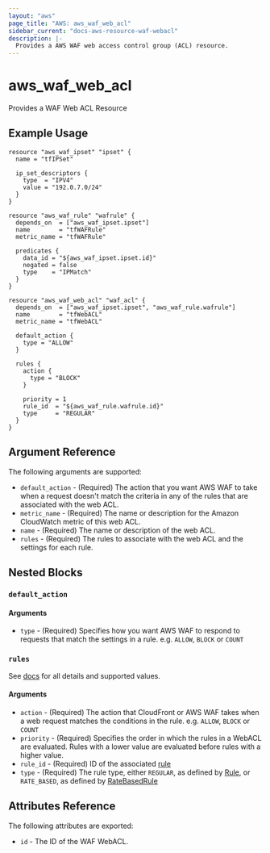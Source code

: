 ```yaml
---
layout: "aws"
page_title: "AWS: aws_waf_web_acl"
sidebar_current: "docs-aws-resource-waf-webacl"
description: |-
  Provides a AWS WAF web access control group (ACL) resource.
---
```


# aws\_waf\_web\_acl

Provides a WAF Web ACL Resource

## Example Usage

```hcl
resource "aws_waf_ipset" "ipset" {
  name = "tfIPSet"

  ip_set_descriptors {
    type  = "IPV4"
    value = "192.0.7.0/24"
  }
}

resource "aws_waf_rule" "wafrule" {
  depends_on  = ["aws_waf_ipset.ipset"]
  name        = "tfWAFRule"
  metric_name = "tfWAFRule"

  predicates {
    data_id = "${aws_waf_ipset.ipset.id}"
    negated = false
    type    = "IPMatch"
  }
}

resource "aws_waf_web_acl" "waf_acl" {
  depends_on  = ["aws_waf_ipset.ipset", "aws_waf_rule.wafrule"]
  name        = "tfWebACL"
  metric_name = "tfWebACL"

  default_action {
    type = "ALLOW"
  }

  rules {
    action {
      type = "BLOCK"
    }

    priority = 1
    rule_id  = "${aws_waf_rule.wafrule.id}"
    type     = "REGULAR"
  }
}
```

## Argument Reference

The following arguments are supported:

* `default_action` - (Required) The action that you want AWS WAF to take when a request doesn't match the criteria in any of the rules that are associated with the web ACL.
* `metric_name` - (Required) The name or description for the Amazon CloudWatch metric of this web ACL.
* `name` - (Required) The name or description of the web ACL.
* `rules` - (Required) The rules to associate with the web ACL and the settings for each rule.

## Nested Blocks

### `default_action`

#### Arguments

* `type` - (Required) Specifies how you want AWS WAF to respond to requests that match the settings in a rule.
  e.g. `ALLOW`, `BLOCK` or `COUNT`

### `rules`

See [docs](http://docs.aws.amazon.com/waf/latest/APIReference/API_ActivatedRule.html) for all details and supported values.

#### Arguments

* `action` - (Required) The action that CloudFront or AWS WAF takes when a web request matches the conditions in the rule.
  e.g. `ALLOW`, `BLOCK` or `COUNT`
* `priority` - (Required) Specifies the order in which the rules in a WebACL are evaluated.
  Rules with a lower value are evaluated before rules with a higher value.
* `rule_id` - (Required) ID of the associated [rule](/docs/providers/aws/r/waf_rule.html)
* `type` - (Required) The rule type, either `REGULAR`, as defined by [Rule](http://docs.aws.amazon.com/waf/latest/APIReference/API_Rule.html), or `RATE_BASED`, as defined by [RateBasedRule](http://docs.aws.amazon.com/waf/latest/APIReference/API_RateBasedRule.html)

## Attributes Reference

The following attributes are exported:

* `id` - The ID of the WAF WebACL.
